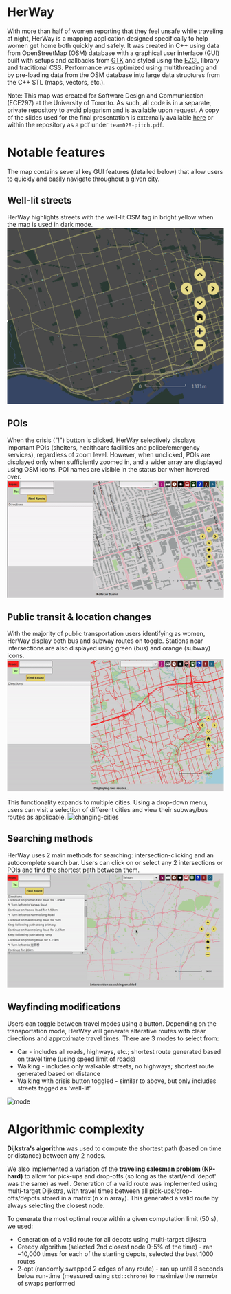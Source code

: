 # HerWay
With more than half of women reporting that they feel unsafe while traveling at night, HerWay is a mapping application designed specifically to help women get home both quickly and safely. It was created in C++ using data from OpenStreetMap (OSM) database with a graphical user interface (GUI) built with setups and callbacks from [GTK](https://docs.gtk.org/) and styled using the [EZGL](https://ug251.eecg.utoronto.ca/ece297s/ezgl_doc/index.html) library and traditional CSS. Performance was optimized using multithreading and by pre-loading data from the OSM database into large data structures from the C++ STL (maps, vectors, etc.). 

Note: This map was created for Software Design and Communication (ECE297) at the University of Toronto. As such, all code is in a separate, private repository to avoid plagarism and is available upon request. A copy of the slides used for the final presentation is externally available [here](https://docs.google.com/presentation/d/1rBmUW8rLhqVlzK6LNSPRxFUlWmQcqsgYzBfIrxKKGQI/edit?usp=sharing) or within the repository as a pdf under `team028-pitch.pdf`.

# Notable features
The map contains several key GUI features (detailed below) that allow users to quickly and easily navigate throughout a given city. 

## Well-lit streets
HerWay highlights streets with the well-lit OSM tag in bright yellow when the map is used in dark mode. 
![well-lit](media/well-lit.png)

## POIs 
When the crisis ("!") button is clicked, HerWay selectively displays important POIs (shelters, healthcare facilities and police/emergency services), regardless of zoom level. However, when unclicked, POIs are displayed only when sufficiently zoomed in, and a wider array are displayed using OSM icons. POI names are visible in the status bar when hovered over.
![POIs](media/poi.gif)

## Public transit & location changes
With the majority of public transportation users identifying as women, HerWay display both bus and subway routes on toggle. Stations near intersections are also displayed using green (bus) and orange (subway) icons.
![transit](media/transit.gif)

This functionality expands to multiple cities. Using a drop-down menu, users can visit a selection of different cities and view their subway/bus routes as applicable. 
![changing-cities](media/change.gif)


## Searching methods 
HerWay uses 2 main methods for searching: intersection-clicking and an autocomplete search bar. Users can click on or select any 2 intersections or POIs and find the shortest path between them. 
![search](media/search.gif)

## Wayfinding modifications 
Users can toggle between travel modes using a button. Depending on the transportation mode, HerWay will generate alterative routes with clear directions and approximate travel times. There are 3 modes to select from: 
-  Car - includes all roads, highways, etc.; shortest route generated based on travel time (using speed limit of roads)
- Walking - includes only walkable streets, no highways; shortest route generated based on distance 
- Walking with crisis button toggled - similar to above, but only includes streets tagged as 'well-lit'

![mode](media/mode.gif)

# Algorithmic complexity 
**Dijkstra's algorithm** was used to compute the shortest path (based on time or distance) between any 2 nodes. 

We also implemented a variation of the **traveling salesman problem (NP-hard)** to allow for pick-ups and drop-offs (so long as the start/end 'depot' was the same) as well. Generation of a valid route was implemented using multi-target Dijkstra, with travel times between all pick-ups/drop-offs/depots stored in a matrix (n x n array). This generated a valid route by always selecting the closest node. 

To generate the most optimal route within a given computation limit (50 s), we used: 
* Generation of a valid route for all depots using multi-target dijkstra
* Greedy algorithm (selected 2nd closest node 0-5% of the time) - ran ~10,000 times for each of the starting depots, selected the best 1000 routes
* 2-opt (randomly swapped 2 edges of any route) - ran up until 8 seconds below run-time (measured using `std::chrono`) to maximize the numebr of swaps performed
